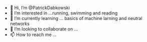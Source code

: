 - 👋 Hi, I’m @PatrickDabkowski
- 👀 I’m interested in ...running, swimming and reading
- 🌱 I’m currently learning ... basics of machine larning and neutral networks
- 💞️ I’m looking to collaborate on ... 
- 📫 How to reach me ...

<!---
PatrickDabkowski/PatrickDabkowski is a ✨ special ✨ repository because its `README.md` (this file) appears on your GitHub profile.
You can click the Preview link to take a look at your changes.
--->
